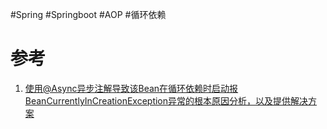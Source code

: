 #Spring #Springboot #AOP #循环依赖


# 参考
1. [使用@Async异步注解导致该Bean在循环依赖时启动报BeanCurrentlyInCreationException异常的根本原因分析，以及提供解决方案](https://cloud.tencent.com/developer/article/1497689)